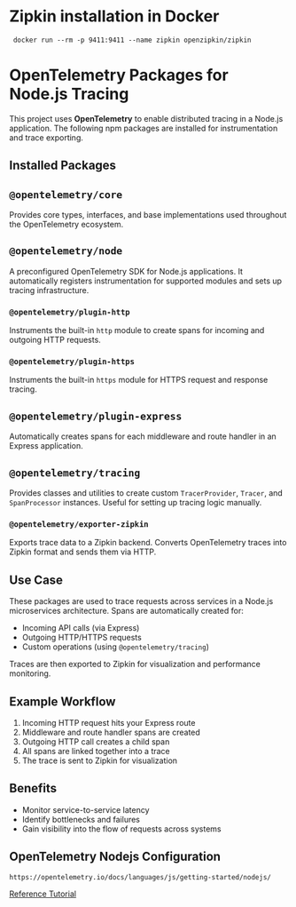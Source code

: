 
# Zipkin installation in Docker

```shell
 docker run --rm -p 9411:9411 --name zipkin openzipkin/zipkin
```


# OpenTelemetry Packages for Node.js Tracing

This project uses **OpenTelemetry** to enable distributed tracing in a Node.js application. The following npm packages are installed for instrumentation and trace exporting.

##  Installed Packages

## `@opentelemetry/core`
Provides core types, interfaces, and base implementations used throughout the OpenTelemetry ecosystem.

## `@opentelemetry/node`
A preconfigured OpenTelemetry SDK for Node.js applications. It automatically registers instrumentation for supported modules and sets up tracing infrastructure.

### `@opentelemetry/plugin-http`
Instruments the built-in `http` module to create spans for incoming and outgoing HTTP requests.

### `@opentelemetry/plugin-https`
Instruments the built-in `https` module for HTTPS request and response tracing.

## `@opentelemetry/plugin-express`
Automatically creates spans for each middleware and route handler in an Express application.

## `@opentelemetry/tracing`
Provides classes and utilities to create custom `TracerProvider`, `Tracer`, and `SpanProcessor` instances. Useful for setting up tracing logic manually.

### `@opentelemetry/exporter-zipkin`
Exports trace data to a Zipkin backend. Converts OpenTelemetry traces into Zipkin format and sends them via HTTP.

##  Use Case

These packages are used to trace requests across services in a Node.js microservices architecture. Spans are automatically created for:
- Incoming API calls (via Express)
- Outgoing HTTP/HTTPS requests
- Custom operations (using `@opentelemetry/tracing`)

Traces are then exported to Zipkin for visualization and performance monitoring.

##  Example Workflow

1. Incoming HTTP request hits your Express route
2. Middleware and route handler spans are created
3. Outgoing HTTP call creates a child span
4. All spans are linked together into a trace
5. The trace is sent to Zipkin for visualization

##  Benefits

- Monitor service-to-service latency
- Identify bottlenecks and failures
- Gain visibility into the flow of requests across systems



## OpenTelemetry Nodejs Configuration

```https://opentelemetry.io/docs/languages/js/getting-started/nodejs/```



[Reference Tutorial](https://www.youtube.com/watch?v=r8UvWSX3KA8&t=18s)

